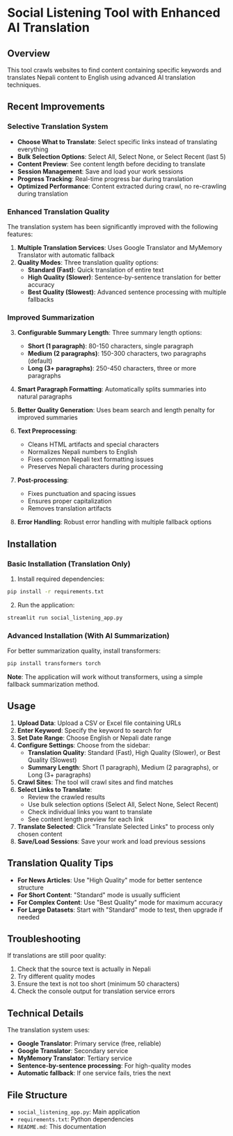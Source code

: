 # Social Listening Tool with Enhanced AI Translation

## Overview
This tool crawls websites to find content containing specific keywords and translates Nepali content to English using advanced AI translation techniques.

## Recent Improvements

### Selective Translation System
- **Choose What to Translate**: Select specific links instead of translating everything
- **Bulk Selection Options**: Select All, Select None, or Select Recent (last 5)
- **Content Preview**: See content length before deciding to translate
- **Session Management**: Save and load your work sessions
- **Progress Tracking**: Real-time progress bar during translation
- **Optimized Performance**: Content extracted during crawl, no re-crawling during translation

### Enhanced Translation Quality
The translation system has been significantly improved with the following features:

1. **Multiple Translation Services**: Uses Google Translator and MyMemory Translator with automatic fallback
2. **Quality Modes**: Three translation quality options:
   - **Standard (Fast)**: Quick translation of entire text
   - **High Quality (Slower)**: Sentence-by-sentence translation for better accuracy
   - **Best Quality (Slowest)**: Advanced sentence processing with multiple fallbacks

### Improved Summarization
3. **Configurable Summary Length**: Three summary length options:
   - **Short (1 paragraph)**: 80-150 characters, single paragraph
   - **Medium (2 paragraphs)**: 150-300 characters, two paragraphs (default)
   - **Long (3+ paragraphs)**: 250-450 characters, three or more paragraphs
4. **Smart Paragraph Formatting**: Automatically splits summaries into natural paragraphs
5. **Better Quality Generation**: Uses beam search and length penalty for improved summaries

3. **Text Preprocessing**: 
   - Cleans HTML artifacts and special characters
   - Normalizes Nepali numbers to English
   - Fixes common Nepali text formatting issues
   - Preserves Nepali characters during processing

4. **Post-processing**: 
   - Fixes punctuation and spacing issues
   - Ensures proper capitalization
   - Removes translation artifacts

5. **Error Handling**: Robust error handling with multiple fallback options

## Installation

### Basic Installation (Translation Only)
1. Install required dependencies:
```bash
pip install -r requirements.txt
```

2. Run the application:
```bash
streamlit run social_listening_app.py
```

### Advanced Installation (With AI Summarization)
For better summarization quality, install transformers:
```bash
pip install transformers torch
```

**Note**: The application will work without transformers, using a simple fallback summarization method.

## Usage

1. **Upload Data**: Upload a CSV or Excel file containing URLs
2. **Enter Keyword**: Specify the keyword to search for
3. **Set Date Range**: Choose English or Nepali date range
4. **Configure Settings**: Choose from the sidebar:
   - **Translation Quality**: Standard (Fast), High Quality (Slower), or Best Quality (Slowest)
   - **Summary Length**: Short (1 paragraph), Medium (2 paragraphs), or Long (3+ paragraphs)
5. **Crawl Sites**: The tool will crawl sites and find matches
6. **Select Links to Translate**: 
   - Review the crawled results
   - Use bulk selection options (Select All, Select None, Select Recent)
   - Check individual links you want to translate
   - See content length preview for each link
7. **Translate Selected**: Click "Translate Selected Links" to process only chosen content
8. **Save/Load Sessions**: Save your work and load previous sessions

## Translation Quality Tips

- **For News Articles**: Use "High Quality" mode for better sentence structure
- **For Short Content**: "Standard" mode is usually sufficient
- **For Complex Content**: Use "Best Quality" mode for maximum accuracy
- **For Large Datasets**: Start with "Standard" mode to test, then upgrade if needed

## Troubleshooting

If translations are still poor quality:
1. Check that the source text is actually in Nepali
2. Try different quality modes
3. Ensure the text is not too short (minimum 50 characters)
4. Check the console output for translation service errors

## Technical Details

The translation system uses:
- **Google Translator**: Primary service (free, reliable)
- **Google Translator**: Secondary service
- **MyMemory Translator**: Tertiary service
- **Sentence-by-sentence processing**: For high-quality modes
- **Automatic fallback**: If one service fails, tries the next

## File Structure
- `social_listening_app.py`: Main application
- `requirements.txt`: Python dependencies
- `README.md`: This documentation 